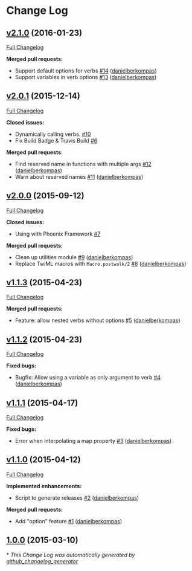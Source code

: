 # Change Log

## [v2.1.0](https://github.com/danielberkompas/ex_twiml/tree/v2.1.0) (2016-01-23)
[Full Changelog](https://github.com/danielberkompas/ex_twiml/compare/v2.0.1...v2.1.0)

**Merged pull requests:**

- Support default options for verbs [\#14](https://github.com/danielberkompas/ex_twiml/pull/14) ([danielberkompas](https://github.com/danielberkompas))
- Support variables in verb options [\#13](https://github.com/danielberkompas/ex_twiml/pull/13) ([danielberkompas](https://github.com/danielberkompas))

## [v2.0.1](https://github.com/danielberkompas/ex_twiml/tree/v2.0.1) (2015-12-14)
[Full Changelog](https://github.com/danielberkompas/ex_twiml/compare/v2.0.0...v2.0.1)

**Closed issues:**

- Dynamically calling verbs. [\#10](https://github.com/danielberkompas/ex_twiml/issues/10)
- Fix Build Badge & Travis Build [\#6](https://github.com/danielberkompas/ex_twiml/issues/6)

**Merged pull requests:**

- Find reserved name in functions with multiple args [\#12](https://github.com/danielberkompas/ex_twiml/pull/12) ([danielberkompas](https://github.com/danielberkompas))
- Warn about reserved names [\#11](https://github.com/danielberkompas/ex_twiml/pull/11) ([danielberkompas](https://github.com/danielberkompas))

## [v2.0.0](https://github.com/danielberkompas/ex_twiml/tree/v2.0.0) (2015-09-12)
[Full Changelog](https://github.com/danielberkompas/ex_twiml/compare/v1.1.3...v2.0.0)

**Closed issues:**

- Using with Phoenix Framework [\#7](https://github.com/danielberkompas/ex_twiml/issues/7)

**Merged pull requests:**

- Clean up utilities module [\#9](https://github.com/danielberkompas/ex_twiml/pull/9) ([danielberkompas](https://github.com/danielberkompas))
- Replace TwiML macros with `Macro.postwalk/2` [\#8](https://github.com/danielberkompas/ex_twiml/pull/8) ([danielberkompas](https://github.com/danielberkompas))

## [v1.1.3](https://github.com/danielberkompas/ex_twiml/tree/v1.1.3) (2015-04-23)
[Full Changelog](https://github.com/danielberkompas/ex_twiml/compare/v1.1.2...v1.1.3)

**Merged pull requests:**

- Feature: allow nested verbs without options [\#5](https://github.com/danielberkompas/ex_twiml/pull/5) ([danielberkompas](https://github.com/danielberkompas))

## [v1.1.2](https://github.com/danielberkompas/ex_twiml/tree/v1.1.2) (2015-04-23)
[Full Changelog](https://github.com/danielberkompas/ex_twiml/compare/v1.1.1...v1.1.2)

**Fixed bugs:**

- Bugfix: Allow using a variable as only argument to verb [\#4](https://github.com/danielberkompas/ex_twiml/pull/4) ([danielberkompas](https://github.com/danielberkompas))

## [v1.1.1](https://github.com/danielberkompas/ex_twiml/tree/v1.1.1) (2015-04-17)
[Full Changelog](https://github.com/danielberkompas/ex_twiml/compare/v1.1.0...v1.1.1)

**Fixed bugs:**

- Error when interpolating a map property [\#3](https://github.com/danielberkompas/ex_twiml/pull/3) ([danielberkompas](https://github.com/danielberkompas))

## [v1.1.0](https://github.com/danielberkompas/ex_twiml/tree/v1.1.0) (2015-04-12)
[Full Changelog](https://github.com/danielberkompas/ex_twiml/compare/1.0.0...v1.1.0)

**Implemented enhancements:**

- Script to generate releases [\#2](https://github.com/danielberkompas/ex_twiml/pull/2) ([danielberkompas](https://github.com/danielberkompas))

**Merged pull requests:**

- Add "option" feature [\#1](https://github.com/danielberkompas/ex_twiml/pull/1) ([danielberkompas](https://github.com/danielberkompas))

## [1.0.0](https://github.com/danielberkompas/ex_twiml/tree/1.0.0) (2015-03-10)


\* *This Change Log was automatically generated by [github_changelog_generator](https://github.com/skywinder/Github-Changelog-Generator)*
